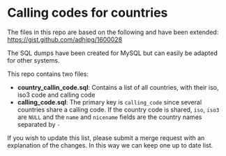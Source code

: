 # Calling codes for countries

The files in this repo are based on the following and have been extended:
https://gist.github.com/adhipg/1600028

The SQL dumps have been created for MySQL but can easily be adapted for other systems.

This repo contains two files:
- **country_callin_code.sql**: Contains a list of all countries, with their iso, iso3 code and calling code
- **calling_code.sql**: The primary key is `calling_code` since several countries share a calling code.  If the country code is shared, `iso`, `iso3` are `NULL` and the `name` and `nicename` fields are the country names separated by `-`


If you wish to update this list, please submit a merge request with an explanation of the changes.  In this way we can keep one up to date list.
